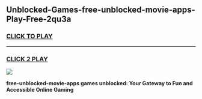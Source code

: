 
## Unblocked-Games-free-unblocked-movie-apps-Play-Free-2qu3a
<h3>
<a href="https://premium76.site?title=free-unblocked-movie-apps&ref=12A">CLICK TO PLAY</a></h3>
<hr>

<h3>
<a href="https://premium76.site?title=free-unblocked-movie-apps&ref=12A">CLICK 2 PLAY</a>
  
</h3>

<a href="https://premium76.site?title=free-unblocked-movie-apps&ref=12A"><img src="https://clearcache.store/games.png"></a>


**free-unblocked-movie-apps games unblocked: Your Gateway to Fun and Accessible Online Gaming**
